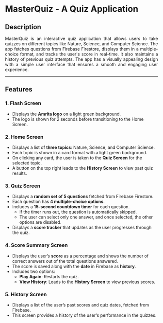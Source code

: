 # MasterQuiz - A Quiz Application

## Description

<p align="justify">
MasterQuiz is an interactive quiz application that allows users to take quizzes on different topics like Nature, Science, and Computer Science. The app fetches questions from Firebase Firestore, displays them in a multiple-choice format, and tracks the user's score in real-time. It also maintains a history of previous quiz attempts. The app has a visually appealing design with a simple user interface that ensures a smooth and engaging user experience.
</p>

---

## Features

### 1. **Flash Screen**
   - Displays the **Amrita logo** on a light green background.
   - The logo is shown for 2 seconds before transitioning to the Home Screen.

### 2. **Home Screen**
   - Displays a list of **three topics**: Nature, Science, and Computer Science.
   - Each topic is shown in a card format with a light green background.
   - On clicking any card, the user is taken to the **Quiz Screen** for the selected topic.
   - A button on the top right leads to the **History Screen** to view past quiz results.

### 3. **Quiz Screen**
   - Displays a **random set of 5 questions** fetched from Firebase Firestore.
   - Each question has **4 multiple-choice options**.
   - Includes a **15-second countdown timer** for each question.
     - If the timer runs out, the question is automatically skipped.
     - The user can select only one answer, and once selected, the other options are disabled.
   - Displays a **score tracker** that updates as the user progresses through the quiz.

### 4. **Score Summary Screen**
   - Displays the user’s **score** as a percentage and shows the number of correct answers out of the total questions answered.
   - The score is saved along with the **date** in Firebase as **history**.
   - Includes two options:
     - **Play Again**: Restarts the quiz.
     - **View History**: Leads to the **History Screen** to view previous scores.

### 5. **History Screen**
   - Displays a list of the user’s past scores and quiz dates, fetched from Firebase.
   - This screen provides a history of the user's performance in the quizzes.
